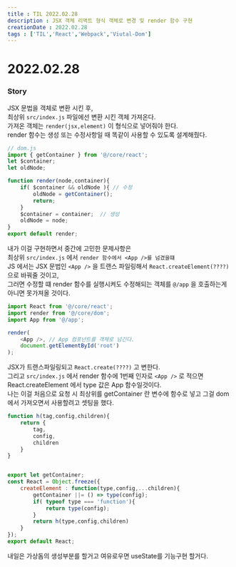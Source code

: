 ```yaml
---
title : TIL 2022.02.28
description : JSX 객체 리액트 형식 객체로 변경 및 render 함수 구현
creationDate : 2022.02.28
tags : ['TIL','React','Webpack','Viutal-Dom']
---
```


# 2022.02.28

### Story 
JSX 문법을 객체로 변환 시킨 후,         
최상위 `src/index.js` 파일에선 변환 시킨 객체 가져온다.     
가져온 객체는 `render(jsx,element)` 이 형식으로 넣어줘야 한다.     
render 함수는 생성 또는 수정사항일 때 똑같이 사용할 수 있도록 설계해줬다.    

```js
// dom.js 
import { getContainer } from '@/core/react';
let $container;
let oldNode;

function render(node,container){
	if( $container && oldNode ){ // 수정
		oldNode = getContainer();
		return;
	}
	$container = container;  // 생성
	oldNode = node;
}
export default render;
```
내가 이걸 구현하면서 중간에 고민한 문제사항은    
최상위 `src/index.js` 에서 `render 함수에서 <App />를 넘겼을떄`     
JS 에서는 JSX 문법인 `<App />` 을 트랜스 파일링해서 `React.createElement(????)` 으로 바꿔줄 것이고,    
그러면 수정할 떄 render 함수를 실행시켜도 수정해되는 객체를 `@/app` 을 호출하는게 아니면 못가져올 것이다.      
```js
import React from '@/core/react';
import render from '@/core/dom';
import App from '@/app';

render(
	<App />, // App 컴포넌트를 객체로 넘긴다.
	document.getElementById('root')
);
````
JSX가 트랜스파일링되고 `React.create(????)` 고 변한다.    
그리고 `src/index.js` 에서 render 함수에 1번째 인자로 `<App />` 로 적으면    
React.createElement 에서 type 값은 App 함수일것이다.    
나는 이걸 처음으로 요청 시 최상위를 getContainer 란 변수에 함수로 넣고
그걸 dom 에서 가져오면서 사용할려고 셋팅을 했다.  
```js
function h(tag,config,children){
	return {
		tag,
		config,
		children
	}
}


export let getContainer;
const React = Object.freeze({
	createElement : function(type,config,...children){		
		getContainer ||= () => type(config);		
		if( typeof type === 'function'){
			return type(config);
		}
		return h(type,config,children)
	}
});
export default React;
```

내일은 가상돔의 생성부분를 할거고 여유로우면 useState를 기능구현 할거다.